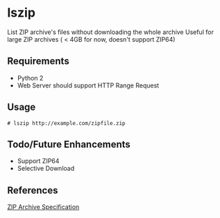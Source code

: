 # lszip
List ZIP archive's files without downloading the whole archive
Useful for large ZIP archives ( < 4GB for now, doesn't support ZIP64)

## Requirements
* Python 2
* Web Server should support HTTP Range Request 

## Usage
````
# lszip http://example.com/zipfile.zip
````  
## Todo/Future Enhancements
* Support ZIP64
* Selective Download

## References
[ZIP Archive Specification](https://pkware.cachefly.net/webdocs/casestudies/APPNOTE.TXT)


